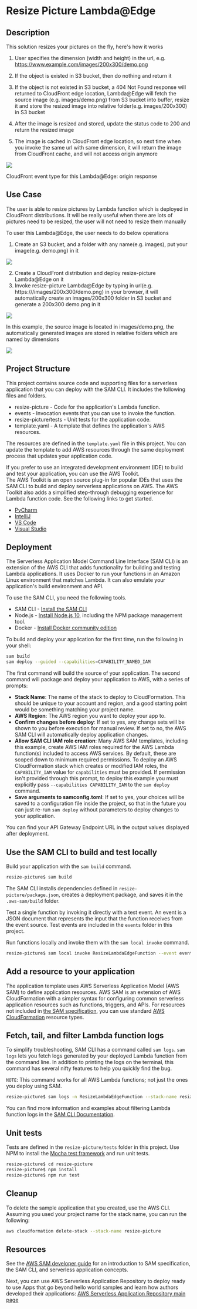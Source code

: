 # Resize Picture Lambda@Edge

## Description

This solution resizes your pictures on the fly, here's how it works 


1. User specifies the dimension (width and height) in the url, e.g. https://www.example.com/images/200x300/demo.png

2. If the object is existed in S3 bucket, then do nothing and return it
   
3. If the object is not existed in S3 bucket, a 404 Not Found response will returned to CloudFront edge location, Lambda@Edge will fetch the source image (e.g. images/demo.png) from S3 bucket into buffer, resize it and store the resized image into relative folder(e.g. images/200x300) in S3 bucket
   
4. After the image is resized and stored, update the status code to 200 and return the resized image
   
5. The image is cached in CloudFront edge location, so next time when you invoke the same url with same dimension, it will return the image from CloudFront cache, and will not access origin anymore

<img src='../../../docs/images/resize-picture/resize-picture.png'>


CloudFront event type for this Lambda@Edge: origin response

## Use Case
The user is able to resize pictures by Lambda function which is deployed in CloudFront distributions. It will be really useful when there are lots of pictures need to be resized, the user will not need to resize them manually

To user this Lambda@Edge, the user needs to do below operations
1. Create an S3 bucket, and a folder with any name(e.g. images), put your image(e.g. demo.png) in it
   
<img src='../../../docs/images/resize-picture/S3-file-no-generation.png'>

2. Create a CloudFront distribution and deploy resize-picture Lambda@Edge on it
3. Invoke resize-picture Lambda@Edge by typing in url(e.g. https://<CloudFrontUrl>/images/200x300/demo.png) in your browser, it will automatically create an images/200x300 folder in S3 bucket and generate a 200x300 demo.png in it

<img src='../../../docs/images/resize-picture/ue.png'>


In this example, the source image is located in images/demo.png, the automatically generated images are stored in relative folders which are named by dimensions

<img src='../../../docs/images/resize-picture/S3-file.png'>


## Project Structure

This project contains source code and supporting files for a serverless application that you can deploy with the SAM CLI. It includes the following files and folders.

- resize-picture - Code for the application's Lambda function.
- events - Invocation events that you can use to invoke the function.
- resize-picture/tests - Unit tests for the application code. 
- template.yaml - A template that defines the application's AWS resources.

The resources are defined in the `template.yaml` file in this project. You can update the template to add AWS resources through the same deployment process that updates your application code.

If you prefer to use an integrated development environment (IDE) to build and test your application, you can use the AWS Toolkit.  
The AWS Toolkit is an open source plug-in for popular IDEs that uses the SAM CLI to build and deploy serverless applications on AWS. The AWS Toolkit also adds a simplified step-through debugging experience for Lambda function code. See the following links to get started.

* [PyCharm](https://docs.aws.amazon.com/toolkit-for-jetbrains/latest/userguide/welcome.html)
* [IntelliJ](https://docs.aws.amazon.com/toolkit-for-jetbrains/latest/userguide/welcome.html)
* [VS Code](https://docs.aws.amazon.com/toolkit-for-vscode/latest/userguide/welcome.html)
* [Visual Studio](https://docs.aws.amazon.com/toolkit-for-visual-studio/latest/user-guide/welcome.html)

## Deployment

The Serverless Application Model Command Line Interface (SAM CLI) is an extension of the AWS CLI that adds functionality for building and testing Lambda applications. It uses Docker to run your functions in an Amazon Linux environment that matches Lambda. It can also emulate your application's build environment and API.

To use the SAM CLI, you need the following tools.

* SAM CLI - [Install the SAM CLI](https://docs.aws.amazon.com/serverless-application-model/latest/developerguide/serverless-sam-cli-install.html)
* Node.js - [Install Node.js 10](https://nodejs.org/en/), including the NPM package management tool.
* Docker - [Install Docker community edition](https://hub.docker.com/search/?type=edition&offering=community)

To build and deploy your application for the first time, run the following in your shell:

```bash
sam build
sam deploy --guided --capabilities=CAPABILITY_NAMED_IAM
```

The first command will build the source of your application. The second command will package and deploy your application to AWS, with a series of prompts:

* **Stack Name**: The name of the stack to deploy to CloudFormation. This should be unique to your account and region, and a good starting point would be something matching your project name.
* **AWS Region**: The AWS region you want to deploy your app to.
* **Confirm changes before deploy**: If set to yes, any change sets will be shown to you before execution for manual review. If set to no, the AWS SAM CLI will automatically deploy application changes.
* **Allow SAM CLI IAM role creation**: Many AWS SAM templates, including this example, create AWS IAM roles required for the AWS Lambda function(s) included to access AWS services. By default, these are scoped down to minimum required permissions. To deploy an AWS CloudFormation stack which creates or modified IAM roles, the `CAPABILITY_IAM` value for `capabilities` must be provided. If permission isn't provided through this prompt, to deploy this example you must explicitly pass `--capabilities CAPABILITY_IAM` to the `sam deploy` command.
* **Save arguments to samconfig.toml**: If set to yes, your choices will be saved to a configuration file inside the project, so that in the future you can just re-run `sam deploy` without parameters to deploy changes to your application.

You can find your API Gateway Endpoint URL in the output values displayed after deployment.

## Use the SAM CLI to build and test locally

Build your application with the `sam build` command.

```bash
resize-picture$ sam build
```

The SAM CLI installs dependencies defined in `resize-picture/package.json`, creates a deployment package, and saves it in the `.aws-sam/build` folder.

Test a single function by invoking it directly with a test event. An event is a JSON document that represents the input that the function receives from the event source. Test events are included in the `events` folder in this project.

Run functions locally and invoke them with the `sam local invoke` command.

```bash
resize-picture$ sam local invoke ResizeLambdaEdgeFunction --event events/event.json
```


## Add a resource to your application
The application template uses AWS Serverless Application Model (AWS SAM) to define application resources. AWS SAM is an extension of AWS CloudFormation with a simpler syntax for configuring common serverless application resources such as functions, triggers, and APIs. For resources not included in [the SAM specification](https://github.com/awslabs/serverless-application-model/blob/master/versions/2016-10-31.md), you can use standard [AWS CloudFormation](https://docs.aws.amazon.com/AWSCloudFormation/latest/UserGuide/aws-template-resource-type-ref.html) resource types.

## Fetch, tail, and filter Lambda function logs

To simplify troubleshooting, SAM CLI has a command called `sam logs`. `sam logs` lets you fetch logs generated by your deployed Lambda function from the command line. In addition to printing the logs on the terminal, this command has several nifty features to help you quickly find the bug.

`NOTE`: This command works for all AWS Lambda functions; not just the ones you deploy using SAM.

```bash
resize-picture$ sam logs -n ResizeLambdaEdgeFunction --stack-name resize-picture --tail
```

You can find more information and examples about filtering Lambda function logs in the [SAM CLI Documentation](https://docs.aws.amazon.com/serverless-application-model/latest/developerguide/serverless-sam-cli-logging.html).

## Unit tests

Tests are defined in the `resize-picture/tests` folder in this project. Use NPM to install the [Mocha test framework](https://mochajs.org/) and run unit tests.

```bash
resize-picture$ cd resize-picture
resize-picture$ npm install
resize-picture$ npm run test
```

## Cleanup

To delete the sample application that you created, use the AWS CLI. Assuming you used your project name for the stack name, you can run the following:

```bash
aws cloudformation delete-stack --stack-name resize-picture
```

## Resources

See the [AWS SAM developer guide](https://docs.aws.amazon.com/serverless-application-model/latest/developerguide/what-is-sam.html) for an introduction to SAM specification, the SAM CLI, and serverless application concepts.

Next, you can use AWS Serverless Application Repository to deploy ready to use Apps that go beyond hello world samples and learn how authors developed their applications: [AWS Serverless Application Repository main page](https://aws.amazon.com/serverless/serverlessrepo/)
